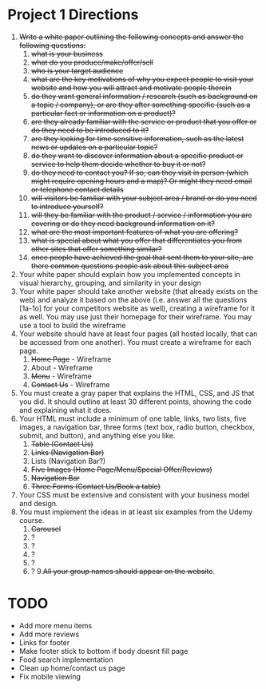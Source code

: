 # Project 1 Directions
1. ~~Write a white paper outlining the following concepts and answer the following questions:~~
    1. ~~what is your business~~
    2. ~~what do you produce/make/offer/sell~~
    3. ~~who is your target audience~~
    4. ~~what are the key motivations of why you expect people to visit your website and how you will attract and
       motivate people therein~~
    5. ~~do they want general information / research (such as background on a topic / company), or are they after
       something specific (such as a particular fact or information on a product)?~~
    6. ~~are they already familiar with the service or product that you offer or do they need to be introduced to it?~~
    7. ~~are they looking for time sensitive information, such as the latest news or updates on a particular topic?~~
    8. ~~do they want to discover information about a specific product or service to help them decide whether to buy it
       or not?~~
    9. ~~do they need to contact you? If so, can they visit in person (which might require opening hours and a map)? Or
       might they need email or telephone contact details~~
    10. ~~will visitors be familiar with your subject area / brand or do you need to introduce yourself?~~
    11. ~~will they be familiar with the product / service / information you are covering or do they need background
        information on it?~~
    12. ~~what are the most important features of what you are offering?~~
    13. ~~what is special about what you offer that differentiates you from other sites that offer something similar?~~
    14. ~~once people have achieved the goal that sent them to your site, are there common questions people ask about
        this subject area~~
2. Your white paper should explain how you implemented concepts in visual hierarchy, grouping, and similarity in your
   design
3. Your white paper should take another website (that already exists on the web) and analyze it based on the above (i.e.
   answer all the questions [1a-1o] for your competitors website as well), creating a wireframe for it as well. You may
   use just their homepage for their wireframe. You may use a tool to build the wireframe
4. Your website should have at least four pages (all hosted locally, that can be accessed from one another). You must
   create a wireframe for each page.
    1. ~~Home Page~~ - Wireframe
    2. About - Wireframe
    3. ~~Menu~~ - Wireframe
    4. ~~Contact Us~~ - Wireframe
5. You must create a gray paper that explains the HTML, CSS, and JS that you did. It should outline at least 30
   different points, showing the code and explaining what it does.
6. Your HTML must include a minimum of one table, links, two lists, five images, a navigation bar, three forms (text
   box, radio button, checkbox, submit, and button), and anything else you like.
    1. ~~Table (Contact Us)~~
    2. ~~Links (Navigation Bar)~~
    3. Lists (Navigation Bar?)
    4. ~~Five Images (Home Page/Menu/Special Offer/Reviews)~~
    5. ~~Navigation Bar~~
    6. ~~Three Forms (Contact Us/Book a table)~~
7. Your CSS must be extensive and consistent with your business model and design.
8. You must implement the ideas in at least six examples from the Udemy course.
    1. ~~Carousel~~
    2. ?
    3. ?
    4. ?
    5. ?
    6. ?
9.~~All your group names should appear on the website~~.

# TODO

- Add more menu items
- Add more reviews
- Links for footer
- Make footer stick to bottom if body doesnt fill page
- Food search implementation
- Clean up home/contact us page
- Fix mobile viewing
